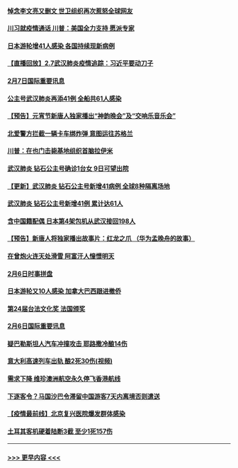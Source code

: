 #### [悼念李文亮又删文 世卫组织再次惹怒全球网友](../pages/prog202/a102771968.md?t=02080311) 
#### [川习就疫情通话 川普：美国全力支持 愿派专家](../pages/prog202/a102771930.md?t=02080311) 
#### [日本游轮增41人感染 各国持续现新病例](../pages/prog202/a102771912.md?t=02080311) 
#### [【直播回放】2.7武汉肺炎疫情追踪：习近平要动刀子](../pages/prog202/a102771649.md?t=02080311) 
#### [2月7日国际重要讯息](../pages/prog202/a102771747.md?t=02080311) 
#### [公主号武汉肺炎再添41例 全船共61人感染](../pages/prog202/a102771703.md?t=02080311) 
#### [【预告】元宵节新唐人独家播出“神韵晚会”及“交响乐音乐会”](../pages/prog202/a102767674.md?t=02080311) 
#### [北爱警方拦截一辆卡车绑炸弹 意图运往苏格兰](../pages/prog202/a102771609.md?t=02080311) 
#### [川普：在也门击毙基地组织首脑拉伊米](../pages/prog202/a102771528.md?t=02080311) 
#### [武汉肺炎 钻石公主号确诊1台女 9日可望出院](../pages/prog202/a102771518.md?t=02080311) 
#### [【更新】武汉肺炎 钻石公主号新增41病例 全球8种隔离场地](../pages/prog202/a102770740.md?t=02080311) 
#### [武汉肺炎 钻石公主号新增41例 累计达61人](../pages/prog202/a102771486.md?t=02080311) 
#### [含中国籍配偶 日本第4架包机从武汉接回198人](../pages/prog202/a102771472.md?t=02080311) 
#### [【预告】新唐人将独家播出故事片：红龙之爪 （华为孟晚舟的故事）](../pages/prog202/a102767728.md?t=02080311) 
#### [在曾炮火连天处滑雪 阿富汗人憧憬明天](../pages/prog202/a102771290.md?t=02080311) 
#### [2月6日时事拼盘](../pages/prog202/a102771225.md?t=02080311) 
#### [日本游轮又10人感染 加拿大巴西跟进撤侨](../pages/prog202/a102771084.md?t=02080311) 
#### [第24届台法文化奖 法国颁奖](../pages/prog202/a102771032.md?t=02080311) 
#### [2月6日国际重要讯息](../pages/prog202/a102770794.md?t=02080311) 
#### [疑巴勒斯坦人汽车冲撞攻击 耶路撒冷酿14伤](../pages/prog202/a102770586.md?t=02080311) 
#### [意大利高速列车出轨 酿2死30伤(视频)](../pages/prog202/a102770762.md?t=02080311) 
#### [需求下降 维珍澳洲航空永久停飞香港航线](../pages/prog202/a102770751.md?t=02080311) 
#### [下逐客令？马国沙巴令滞留中国游客7天内离境否则遣送](../pages/prog202/a102770640.md?t=02080311) 
#### [【疫情最前线】北京复兴医院爆发群体感染](../pages/prog202/a102770602.md?t=02080311) 
#### [土耳其客机硬着陆断3截 至少1死157伤](../pages/prog202/a102770508.md?t=02080311) 

----
#### [ >>> 更早内容 <<< ](../indexes/prog202-earlier.md)
